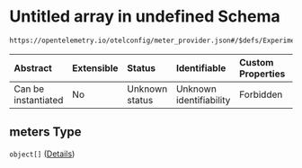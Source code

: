 # Untitled array in undefined Schema

```txt
https://opentelemetry.io/otelconfig/meter_provider.json#/$defs/ExperimentalMeterConfigurator/properties/meters
```



| Abstract            | Extensible | Status         | Identifiable            | Custom Properties | Additional Properties | Access Restrictions | Defined In                                                                     |
| :------------------ | :--------- | :------------- | :---------------------- | :---------------- | :-------------------- | :------------------ | :----------------------------------------------------------------------------- |
| Can be instantiated | No         | Unknown status | Unknown identifiability | Forbidden         | Allowed               | none                | [meter\_provider.json\*](../schema/meter_provider.json "open original schema") |

## meters Type

`object[]` ([Details](meter_provider-defs-experimentalmetermatcherandconfig.md))
